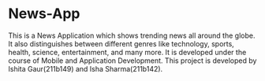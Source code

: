 # News-App
This is a News Application which shows trending news all around the globe.
It also distinguishes between different genres like technology, sports, health, science, entertainment, and many more.
It is developed under the course of Mobile and Application Development.
This project is developed by Ishita Gaur(211b149) and Isha Sharma(211b142).
